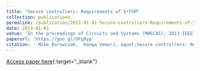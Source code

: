 ```yaml
---
title: "Secure controllers: Requirements of S*FSM"
collection: publications
permalink: /publication/2013-01-01-Secure-controllers-Requirements-of-SFSM
date: 2013-01-01
venue: 'In the proceedings of Circuits and Systems (MWSCAS), 2013 IEEE 56th International Midwest Symposium on'
paperurl: 'https://goo.gl/UFg8yp'
citation: ' Mike Borowczak,  Ranga Vemuri, &quot;Secure controllers: Requirements of S*FSM.&quot; In the proceedings of Circuits and Systems (MWSCAS), 2013 IEEE 56th International Midwest Symposium on, 2013.'
---
```

[Access paper here](https://goo.gl/UFg8yp){:target="_blank"}
